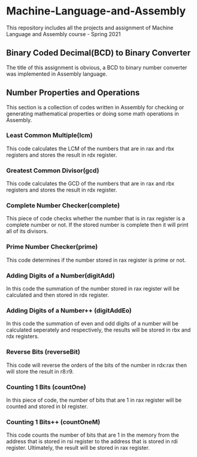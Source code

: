 # Machine-Language-and-Assembly
 This repository includes all the projects and assignment of Machine Language and Assembly course - Spring 2021

## Binary Coded Decimal(BCD) to Binary Converter
The title of this assignment is obvious, a BCD to binary number converter was implemented in Assembly language.

## Number Properties and Operations
This section is a collection of codes written in Assembly for checking or generating mathematical properties or doing some math operations in Assembly.
### Least Common Multiple(lcm)
This code calculates the LCM of the numbers that are in rax and rbx registers and stores the result in rdx register.
### Greatest Common Divisor(gcd)
This code calculates the GCD of the numbers that are in rax and rbx registers and stores the result in rdx register.
### Complete Number Checker(complete)
This piece of code checks whether the number that is in rax register is a complete number or not. If the stored number is complete then it will print all of its divisors.
### Prime Number Checker(prime)
This code determines if the number stored in rax register is prime or not.
### Adding Digits of a Number(digitAdd)
In this code the summation of the number stored in rax register will be calculated and then stored in rdx register.
### Adding Digits of a Number++ (digitAddEo)
In this code the summation of even and odd digits of a number will be calculated seperately and respectively, the results will be stored in rbx and rdx registers.
### Reverse Bits (reverseBit)
This code will reverse the orders of the bits of the number in rdx:rax then will store the result in r8:r9.
### Counting 1 Bits (countOne)
In this piece of code, the number of bits that are 1 in rax register will be counted and stored in bl register.
### Counting 1 Bits++ (countOneM)
This code counts the number of bits that are 1 in the memory from the address that is stored in rsi register to the address that is stored in rdi register. Ultimately, the result will be stored in rax register.